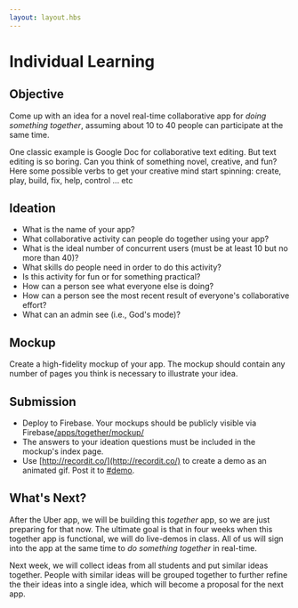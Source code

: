 ```yaml
---
layout: layout.hbs
---
```


# Individual Learning

## Objective

Come up with an idea for a novel real-time collaborative app for
 _doing something together_,
assuming about 10 to 40 people can participate at the same time.

One classic example is Google Doc for collaborative text editing. But
text editing is so boring. Can you think of something novel, creative, and fun?
Here some possible verbs to get your creative mind start spinning:
create, play, build, fix, help, control ... etc

## Ideation

* What is the name of your app?
* What collaborative activity can people do together using your app?
* What is the ideal number of concurrent users (must be at least 10 but no more than 40)?
* What skills do people need in order to do this activity?
* Is this activity for fun or for something practical?
* How can a person see what everyone else is doing?
* How can a person see the most recent result of everyone's collaborative effort?
* What can an admin see (i.e., God's mode)?

## Mockup

Create a high-fidelity mockup of your app. The mockup should contain any
number of pages you think is necessary to illustrate your idea.

## Submission

* Deploy to Firebase. Your mockups should be publicly visible via Firebase[/apps/together/mockup/](/apps/together/mockup/index.html)
* The answers to your ideation questions must be included in the mockup's
index page.
* Use [http://recordit.co/](http://recordit.co/) to create a demo as an animated
gif. Post it to [#demo](https://ucdd2016.slack.com/messages/demo/).

## What's Next?

After the Uber app, we will be building this _together_ app, so we are just preparing
for that now. The ultimate goal is that in four weeks when this together app is
functional, we will do live-demos in class. All of us will sign into the app
at the same time to _do something together_ in real-time.

Next week, we will collect ideas from all students and put similar ideas together.
People with similar ideas will be grouped together to further refine the their
ideas into a single idea, which will become a proposal for the next app.

